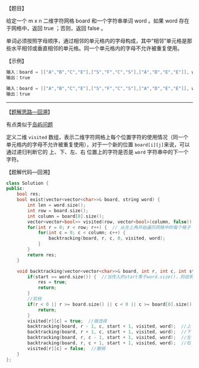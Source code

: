 【题目】

给定一个 m x n 二维字符网格 board 和一个字符串单词 word 。如果 word 存在于网格中，返回 true ；否则，返回 false 。

单词必须按照字母顺序，通过相邻的单元格内的字母构成，其中“相邻”单元格是那些水平相邻或垂直相邻的单元格。同一个单元格内的字母不允许被重复使用。

【示例】

```c++
输入：board = [["A","B","C","E"],["S","F","C","S"],["A","D","E","E"]], word = "ABCCED"
输出：true
```

```c++
输入：board = [["A","B","C","E"],["S","F","C","S"],["A","D","E","E"]], word = "SEE"
输出：true
```

---

【[题解思路—回溯](https://leetcode-cn.com/problems/word-search/solution/dan-ci-sou-suo-hui-su-suan-fa-jian-zhi-v-0vbd/)】

有点类似于[岛屿问题](https://github.com/Yorkzhang19961122/LeetCodeNotebook/blob/main/DFS/200.%E5%B2%9B%E5%B1%BF%E6%95%B0%E9%87%8F_M.md)

定义二维 `visited` 数组，表示二维字符网格上每个位置字符的使用情况（同一个单元格内的字母不允许被重复使用），对于一个新的位置 `board[i][j]`来说，可以通过递归判断它的 上、下、左、右 位置上的字符是否是 `word` 字符串中的下一个字符。

【题解代码—回溯】

```c++
class Solution {
public:
    bool res;
    bool exist(vector<vector<char>>& board, string word) {
        int len = word.size();
        int row = board.size();
        int column = board[0].size();
        vector<vector<bool>> visited(row, vector<bool>(column, false));
        for(int r = 0; r < row; r++) {  // 从左上角开始遍历网格中的每个格子
            for(int c = 0; c < column; c++) {
                backtracking(board, r, c, 0, visited, word);
            }
        }
        return res;
    }

    void backtracking(vector<vector<char>>& board, int r, int c, int start, vector<vector<bool>>& visited, string& word) {
        if(start == word.size()) {  //当传入的start等于word.size()，则说明字符串已经匹配成功，将res设置为true并回溯到上一层
            res = true;
            return;
        }
        //剪枝
        if(r < 0 || r >= board.size() || c < 0 || c >= board[0].size() || visited[r][c] == true || board[r][c] != word[start]) {
            return;
        }
        visited[r][c] = true;  //做选择
        backtracking(board, r - 1, c, start + 1, visited, word);  //上
        backtracking(board, r + 1, c, start + 1, visited, word);  //下
        backtracking(board, r, c - 1, start + 1, visited, word);  //左
        backtracking(board, r, c + 1, start + 1, visited, word);  //右
        visited[r][c] = false;  //撤销
    }
};
```

